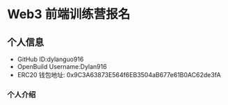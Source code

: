 # Web3 前端训练营报名

## 个人信息

* GitHub ID:dylanguo916
* OpenBuild Username:Dylan916
* ERC20 钱包地址: 0x9C3A63873E564f6EB3504aB677e61B0AC62de3fA

### 个人介绍

